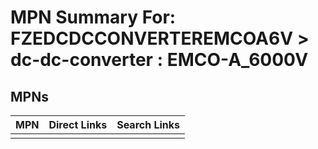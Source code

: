 



# MPN Summary For: FZEDCDCCONVERTEREMCOA6V > dc-dc-converter : EMCO-A_6000V

## MPNs
  

|MPN|Direct Links|Search Links|
| :--- | :--- | :--- |
||||
